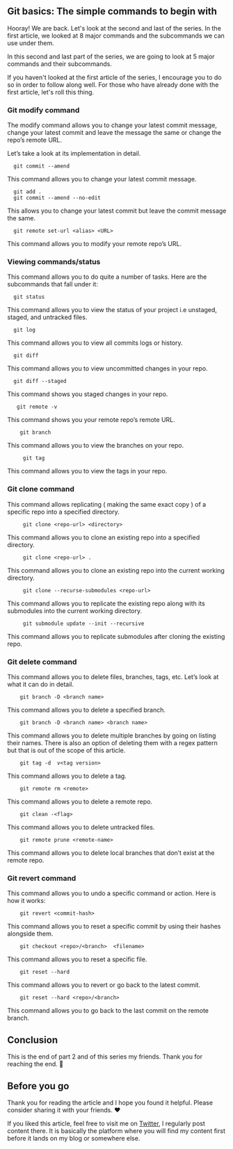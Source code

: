 ## Git basics: The simple commands to begin with

Hooray! We are back. Let's look at the second and last of the series. In the first article, we looked at 8 major commands and the subcommands we can use under them. 

In this second and last part of the series, we are going to look at 5 major commands and their subcommands. 

If you haven't looked at the first article of the series, I encourage you to do so in order to follow along well. For those who have already done with the first article, let's roll this thing. 


### Git modify command <br>
The modify command allows you to change your latest commit message, change your latest commit and leave the message the same or change the repo’s remote URL.

Let’s take a look at its implementation in detail.

      git commit --amend 
  This command allows you to change your latest commit message.

        
      git add .
      git commit --amend --no-edit 
This allows you to change your latest commit but leave the commit message the same.


      git remote set-url <alias> <URL> 
This command allows you to modify your remote repo’s URL.

### Viewing commands/status <br>
This command allows you to do quite a number of tasks. Here are the subcommands that fall under it: 

      git status 
This command allows you to view the status of your project i.e unstaged, staged, and untracked files.


      git log 
This command allows you to view all commits logs or history.

       
      git diff 
This command allows you to view uncommitted changes in your repo.

       
      git diff --staged 
This command shows you staged changes in your repo.

       git remote -v
This command shows you your remote repo’s remote URL.

        git branch
This command allows you to view the branches on your repo. 

         git tag 
This command allows you to view the tags in your repo.

### Git clone command <br>
This command allows replicating ( making the same exact copy ) of a specific repo into a specified directory.

         git clone <repo-url> <directory>
This command allows you to clone an existing repo into a specified directory.

         git clone <repo-url> .
This command allows you to clone an existing repo into the current working directory.

         git clone --recurse-submodules <repo-url>
This command allows you to replicate the existing repo along with its submodules into the current working directory.

         git submodule update --init --recursive
This command allows you to replicate submodules after cloning the existing repo.

### Git delete command <br>
This command allows you to delete files, branches, tags, etc. Let’s look at what it can do in detail. 

        git branch -D <branch name>
This command allows you to delete a specified branch.

        git branch -D <branch name> <branch name>
This command allows you to delete multiple branches by going on listing their names. There is also an option of deleting them with a regex pattern but that is out of the scope of this article.

        git tag -d  v<tag version>
This command allows you to delete a tag.

        git remote rm <remote> 
This command allows you to delete a remote repo.

        git clean -<flag>
This command allows you to delete untracked files.

        git remote prune <remote-name> 
This command allows you to delete local branches that don’t exist at the remote repo.

### Git revert command <br>
This command allows you to undo a specific command or action. Here is how it works:

        git revert <commit-hash>
This command allows you to reset a specific commit by using their hashes alongside them. 

        git checkout <repo>/<branch>  <filename>
This command allows you to reset a specific file.

        git reset --hard
This command allows you to revert or go back to the latest commit.

        git reset --hard <repo>/<branch>
This command allows you to go back to the last commit on the remote branch.



## Conclusion

This is the end of part 2 and of this series my friends. Thank you for reaching the end. 🙏

## Before you go

Thank you for reading the article and I hope you found it helpful. Please consider sharing it with your friends. ❤️

If you liked this article, feel free to visit me on  [Twitter](https://twitter.com/mbaziiraronn),  I regularly post content there. It is basically the platform where you will find my content first before it lands on my blog or somewhere else.